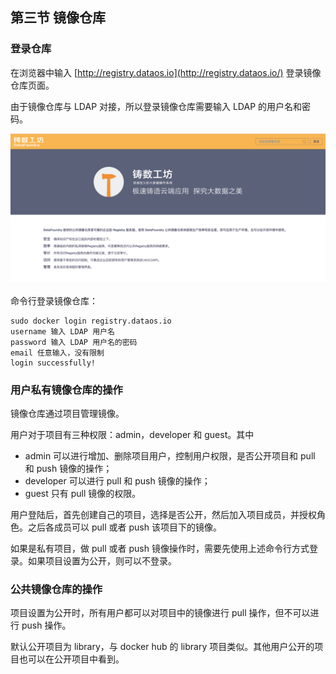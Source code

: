 ## 第三节 镜像仓库

### 登录仓库

在浏览器中输入 [http://registry.dataos.io](http://registry.dataos.io/) 登录镜像仓库页面。

由于镜像仓库与 LDAP 对接，所以登录镜像仓库需要输入 LDAP 的用户名和密码。

![](img/Registry_Server.png)

命令行登录镜像仓库：

```
sudo docker login registry.dataos.io
username 输入 LDAP 用户名
password 输入 LDAP 用户名的密码
email 任意输入，没有限制
login successfully!
```

### 用户私有镜像仓库的操作

镜像仓库通过项目管理镜像。

用户对于项目有三种权限：admin，developer 和 guest。其中

* admin 可以进行增加、删除项目用户，控制用户权限，是否公开项目和 pull 和 push 镜像的操作；
* developer 可以进行 pull 和 push 镜像的操作；
* guest 只有 pull 镜像的权限。

用户登陆后，首先创建自己的项目，选择是否公开，然后加入项目成员，并授权角色。之后各成员可以 pull 或者 push 该项目下的镜像。

如果是私有项目，做 pull 或者 push 镜像操作时，需要先使用上述命令行方式登录。如果项目设置为公开，则可以不登录。

### 公共镜像仓库的操作

项目设置为公开时，所有用户都可以对项目中的镜像进行 pull 操作，但不可以进行 push 操作。

默认公开项目为 library，与 docker hub 的 library 项目类似。其他用户公开的项目也可以在公开项目中看到。


